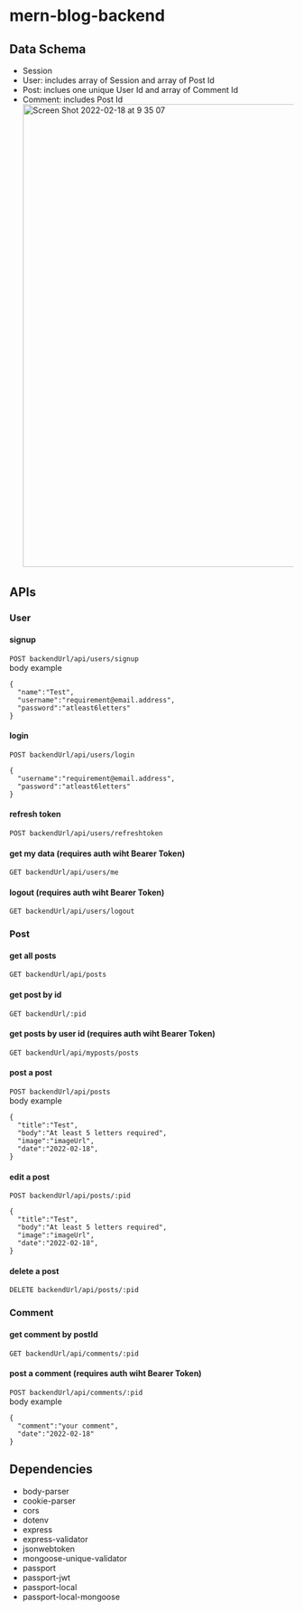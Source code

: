 # mern-blog-backend

## Data Schema

- Session
- User: includes array of Session and array of Post Id
- Post: inclues one unique User Id and array of Comment Id
- Comment: includes Post Id
  <img width="820" alt="Screen Shot 2022-02-18 at 9 35 07" src="https://user-images.githubusercontent.com/67321065/154739966-9d2a58b0-8a06-4540-b32f-0a56a263ef2b.png">

## APIs

### User

#### signup

`POST backendUrl/api/users/signup` <br />
body example

```
{
  "name":"Test",
  "username":"requirement@email.address",
  "password":"atleast6letters"
}
```

#### login

`POST backendUrl/api/users/login` <br />

```
{
  "username":"requirement@email.address",
  "password":"atleast6letters"
}
```

#### refresh token

`POST backendUrl/api/users/refreshtoken`

#### get my data (requires auth wiht Bearer Token)

`GET backendUrl/api/users/me`

#### logout (requires auth wiht Bearer Token)

`GET backendUrl/api/users/logout`

### Post

#### get all posts

`GET backendUrl/api/posts`

#### get post by id

`GET backendUrl/:pid`

#### get posts by user id (requires auth wiht Bearer Token)

`GET backendUrl/api/myposts/posts`

#### post a post

`POST backendUrl/api/posts`<br />
body example

```
{
  "title":"Test",
  "body":"At least 5 letters required",
  "image":"imageUrl",
  "date":"2022-02-18",
}
```

#### edit a post

`POST backendUrl/api/posts/:pid`

```
{
  "title":"Test",
  "body":"At least 5 letters required",
  "image":"imageUrl",
  "date":"2022-02-18",
}
```

#### delete a post

`DELETE backendUrl/api/posts/:pid`

### Comment

#### get comment by postId

`GET backendUrl/api/comments/:pid`

#### post a comment (requires auth wiht Bearer Token)

`POST backendUrl/api/comments/:pid` <br />
body example

```
{
  "comment":"your comment",
  "date":"2022-02-18"
}
```

## Dependencies

- body-parser
- cookie-parser
- cors
- dotenv
- express
- express-validator
- jsonwebtoken
- mongoose-unique-validator
- passport
- passport-jwt
- passport-local
- passport-local-mongoose
